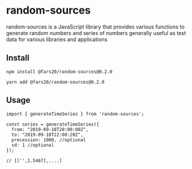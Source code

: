 # random-sources

random-sources is a JavaScript library that provides various functions to generate random numbers and series of numbers generally useful as test data for various libraries and applications

## Install

`npm install @fars20/random-sources@0.2.0`

`yarn add @fars20/random-sources@0.2.0`


## Usage

```
import { generateTimeSeries } from 'random-sources';

const series = generateTimeSeries({
  from: "2019-09-18T20:00:00Z",
  to: "2019-09-18T22:00:20Z",
  precession: 1000, //optional
  sd: 1 //optional
});

// [['',1.5467],....]

```
